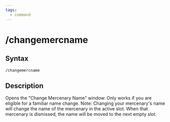 ```yaml
---
tags:
  - command
---
```


# /changemercname

## Syntax

<!--cmd-syntax-start-->
```eqcommand
/changemercname
```
<!--cmd-syntax-end-->

## Description

<!--cmd-desc-start-->
Opens the "Change Mercenary Name" window. Only works if you are eligible for a familiar name change. Note: Changing your mercenary's name will change the name of the mercenary in the active slot. When that mercenary is dismissed, the name will be moved to the next empty slot.
<!--cmd-desc-end-->